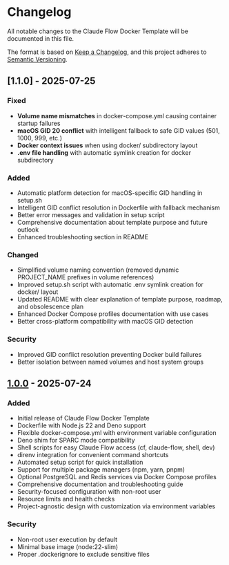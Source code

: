 # Changelog

All notable changes to the Claude Flow Docker Template will be documented in this file.

The format is based on [Keep a Changelog](https://keepachangelog.com/en/1.0.0/),
and this project adheres to [Semantic Versioning](https://semver.org/spec/v2.0.0.html).

## [1.1.0] - 2025-07-25

### Fixed
- **Volume name mismatches** in docker-compose.yml causing container startup failures
- **macOS GID 20 conflict** with intelligent fallback to safe GID values (501, 1000, 999, etc.)
- **Docker context issues** when using docker/ subdirectory layout
- **.env file handling** with automatic symlink creation for docker subdirectory

### Added
- Automatic platform detection for macOS-specific GID handling in setup.sh
- Intelligent GID conflict resolution in Dockerfile with fallback mechanism
- Better error messages and validation in setup script
- Comprehensive documentation about template purpose and future outlook
- Enhanced troubleshooting section in README

### Changed
- Simplified volume naming convention (removed dynamic PROJECT_NAME prefixes in volume references)
- Improved setup.sh script with automatic .env symlink creation for docker/ layout
- Updated README with clear explanation of template purpose, roadmap, and obsolescence plan
- Enhanced Docker Compose profiles documentation with use cases
- Better cross-platform compatibility with macOS GID detection

### Security
- Improved GID conflict resolution preventing Docker build failures
- Better isolation between named volumes and host system groups

## [1.0.0] - 2025-07-24

### Added
- Initial release of Claude Flow Docker Template
- Dockerfile with Node.js 22 and Deno support
- Flexible docker-compose.yml with environment variable configuration
- Deno shim for SPARC mode compatibility
- Shell scripts for easy Claude Flow access (cf, claude-flow, shell, dev)
- direnv integration for convenient command shortcuts
- Automated setup script for quick installation
- Support for multiple package managers (npm, yarn, pnpm)
- Optional PostgreSQL and Redis services via Docker Compose profiles
- Comprehensive documentation and troubleshooting guide
- Security-focused configuration with non-root user
- Resource limits and health checks
- Project-agnostic design with customization via environment variables

### Security
- Non-root user execution by default
- Minimal base image (node:22-slim)
- Proper .dockerignore to exclude sensitive files

[1.0.0]: https://github.com/redpop/claude-flow-docker-template/releases/tag/v1.0.0